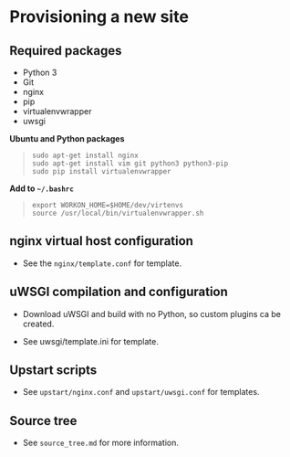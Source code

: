 # Provisioning a new site

## Required packages

- Python 3
- Git
- nginx
- pip
- virtualenvwrapper
- uwsgi

**Ubuntu and Python packages**

> `sudo apt-get install nginx`  
> `sudo apt-get install vim git python3 python3-pip`  
> `sudo pip install virtualenvwrapper`  

**Add to `~/.bashrc`**

> `export WORKON_HOME=$HOME/dev/virtenvs`  
> `source /usr/local/bin/virtualenvwrapper.sh`

## nginx virtual host configuration

- See the `nginx/template.conf` for template.

## uWSGI compilation and configuration

- Download uWSGI and build with no Python, so custom plugins ca be created.

- See uwsgi/template.ini for template.

## Upstart scripts

- See `upstart/nginx.conf` and `upstart/uwsgi.conf` for templates.

## Source tree

- See `source_tree.md` for more information.

